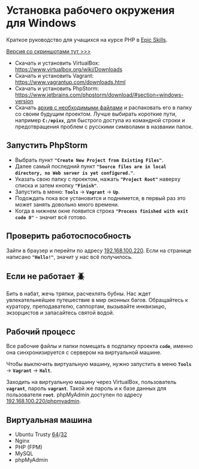 # Установка рабочего окружения для Windows

Краткое руководство для учащихся на курсе PHP в [Epic Skills](http://epixx.ru/).

[Версия со скриншотами тут >>>](https://github.com/eveness/epic-skills/blob/master/php/readme_with_screens.md)

- Скачать и установить VirtualBox: https://www.virtualbox.org/wiki/Downloads
- Скачать и установить Vagrant: https://www.vagrantup.com/downloads.html
- Скачать и установить PhpStorm: https://www.jetbrains.com/phpstorm/download/#section=windows-version
- Скачать [архив с необходимыми файлами](https://github.com/eveness/epic-skills/blob/master/php/files/files.zip) и распаковать его в папку со своим будущим проектом. Лучше выбирать короткие пути, например **`C:/epixx`**, для быстрого доступа из командной строки и предотвращения проблем с русскими символами в названии папок.

## Запустить PhpStorm

- Выбрать пункт **`"Create New Project from Existing Files"`**.
- Далее самый последний пункт **`"Source files are in local directory, no Web server is yet configured."`**.
- Указать свою папку с проектом, нажать **`"Project Root"`** наверху списка и затем кнопку **`"Finish"`**.
- Запустить в меню: **`Tools`** -> **`Vagrant`** -> **`Up`**.
- Подождать пока все установится и поднимется, в первый раз это может занять довольно много времени. 
- Когда в нижнем окне появится строка **`"Process finished with exit code 0"`** -  значит всё готово.

## Проверить работоспособность

Зайти в браузер и перейти по адресу [192.168.100.220](http://192.168.100.220). Если на странице написано **`"Hello!"`**, значит у нас всё получилось.

## Если не работает :beetle:

Бить в набат, жечь тряпки, расчехлять бубны. Нас ждет увлекательнейшее путешествие в мир оконных багов. Обращайтесь к куратору, преподавателю, саппортам, вызывайте инквизицю, экзорцистов и запасайтесь святой водой.

## Рабочий процесс

Все рабочие файлы и папки помещать в подпапку проекта **`code`**, именно она синхронизируется с сервером на виртуальной машине.

Чтобы выключить виртуальную машину, нужно запустить в меню **`Tools`** -> **`Vagrant`** -> **`Halt`**.

Заходить на виртуальную машину через VirtualBox, пользователь **`vagrant`**, пароль **`vagrant`**. Такой же пароль и к базе данных для пользователя **`root`**. phpMyAdmin доступен по адресу [192.168.100.220/phpmyadmin](http://192.168.100.220/phpmyadmin).

## Виртуальная машина

- Ubuntu Trusty [64](https://github.com/eveness/epic-skills/blob/master/php/files/files.zip)/[32](https://github.com/eveness/epic-skills/blob/master/php/files/files32.zip)
- Nginx
- PHP (FPM)
- MySQL
- phpMyAdmin